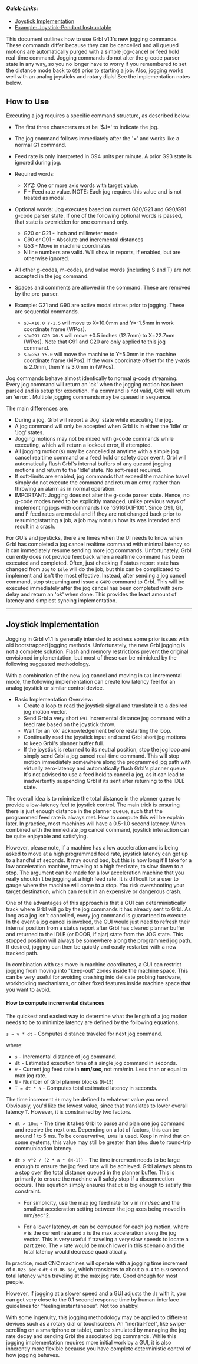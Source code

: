 #### _Quick-Links:_
* [Joystick Implementation](https://github.com/gnea/grbl/wiki/Grbl-v1.1-Jogging#joystick-implementation)
* [Example: Joystick-Pendant Instructable](http://www.instructables.com/id/GRBL-CNC-Joystick-Pendant/)

This document outlines how to use Grbl v1.1's new jogging commands. These commands differ because they can be cancelled and all queued motions are automatically purged with a simple jog-cancel or feed hold real-time command. Jogging commands do not alter the g-code parser state in any way, so you no longer have to worry if you remembered to set the distance mode back to `G90` prior to starting a job. Also, jogging works well with an analog joysticks and rotary dials! See the implementation notes below.

## How to Use
Executing a jog requires a specific command structure, as described below:

 - The first three characters must be '$J=' to indicate the jog.
 - The jog command follows immediately after the '=' and works like a normal G1 command.
 - Feed rate is only interpreted in G94 units per minute. A prior G93 state is ignored during jog.
 - Required words:
   - XYZ: One or more axis words with target value.
   - F - Feed rate value. NOTE: Each jog requires this value and is not treated as modal.
 - Optional words: Jog executes based on current G20/G21 and G90/G91 g-code parser state. If one of the following optional words is passed, that state is overridden for one command only.
   - G20 or G21 - Inch and millimeter mode
   - G90 or G91 - Absolute and incremental distances
   - G53 - Move in machine coordinates
   - N line numbers are valid. Will show in reports, if enabled, but are otherwise ignored.
 - All other g-codes, m-codes, and value words (including S and T) are not accepted in the jog command.
 - Spaces and comments are allowed in the command. These are removed by the pre-parser.

 - Example: G21 and G90 are active modal states prior to jogging. These are sequential commands.
    - `$J=X10.0 Y-1.5` will move to X=10.0mm and Y=-1.5mm in work coordinate frame (WPos).
    - `$J=G91 G20 X0.5` will move +0.5 inches (12.7mm) to X=22.7mm (WPos). Note that G91 and G20 are only applied to this jog command.
    - `$J=G53 Y5.0` will move the machine to Y=5.0mm in the machine coordinate frame (MPos). If the work coordinate offset for the y-axis is 2.0mm, then Y is 3.0mm in (WPos).

Jog commands behave almost identically to normal g-code streaming. Every jog command will
return an 'ok' when the jogging motion has been parsed and is setup for execution. If a
command is not valid, Grbl will return an 'error:'. Multiple jogging commands may be
queued in sequence.

The main differences are:  

- During a jog, Grbl will report a 'Jog' state while executing the jog.
- A jog command will only be accepted when Grbl is in either the 'Idle' or 'Jog' states.
- Jogging motions may not be mixed with g-code commands while executing, which will return a lockout error, if attempted.
- All jogging motion(s) may be cancelled at anytime with a simple jog cancel realtime command or a feed hold or safety door event. Grbl will automatically flush Grbl's internal buffers of any queued jogging motions and return to the 'Idle' state. No soft-reset required.
- If soft-limits are enabled, jog commands that exceed the machine travel simply do not execute the command and return an error, rather than throwing an alarm as in normal operation.
- IMPORTANT: Jogging does not alter the g-code parser state. Hence, no g-code modes need to be explicitly managed, unlike previous ways of implementing jogs with commands like 'G91G1X1F100'. Since G91, G1, and F feed rates are modal and if they are not changed back prior to resuming/starting a job, a job may not run how its was intended and result in a crash.

For GUIs and joysticks, there are times when the UI needs to know when Grbl has completed a jog cancel realtime command with minimal latency so it can immediately resume sending more jog commands. Unfortunately, Grbl currently does not provide feedback when a realtime command has been executed and completed. Often, just checking if status report state has changed from `Jog` to `Idle` will do the job, but this can be complicated to implement and isn't the most effective. Instead, after sending a jog cancel command, stop streaming and issue a `G4P0` command to Grbl. This will be executed immediately after the jog cancel has been completed with zero delay and return an 'ok' when done. This provides the least amount of latency and simplest syncing implementation.  

------

## Joystick Implementation

Jogging in Grbl v1.1 is generally intended to address some prior issues with old bootstrapped jogging methods. Unfortunately, the new Grbl jogging is not a complete solution. Flash and memory restrictions prevent the original envisioned implementation, but most of these can be mimicked by the following suggested methodology. 

With a combination of the new jog cancel and moving in `G91` incremental mode, the following implementation can create low latency feel for an analog joystick or similar control device.

- Basic Implementation Overview: 
  - Create a loop to read the joystick signal and translate it to a desired jog motion vector.
  - Send Grbl a very short `G91` incremental distance jog command with a feed rate based on the joystick throw.
  - Wait for an 'ok' acknowledgement before restarting the loop.
  - Continually read the joystick input and send Grbl short jog motions to keep Grbl's planner buffer full.
  - If the joystick is returned to its neutral position, stop the jog loop and simply send Grbl a jog cancel real-time command. This will stop motion immediately somewhere along the programmed jog path with virtually zero-latency and automatically flush Grbl's planner queue. It's not advised to use a feed hold to cancel a jog, as it can lead to inadvertently suspending Grbl if its sent after returning to the IDLE state.


The overall idea is to minimize the total distance in the planner queue to provide a low-latency feel to joystick control. The main trick is ensuring there is just enough distance in the planner queue, such that the programmed feed rate is always met. How to compute this will be explain later. In practice, most machines will have a 0.5-1.0 second latency. When combined with the immediate jog cancel command, joystick interaction can be quite enjoyable and satisfying.

However, please note, if a machine has a low acceleration and is being asked to move at a high programmed feed rate, joystick latency can get up to a handful of seconds. It may sound bad, but this is how long it'll take for a low acceleration machine, traveling at a high feed rate, to slow down to a stop. The argument can be made for a low acceleration machine that you really shouldn't be jogging at a high feed rate. It is difficult for a user to gauge where the machine will come to a stop. You risk overshooting your target destination, which can result in an expensive or dangerous crash. 

One of the advantages of this approach is that a GUI can deterministically track where Grbl will go by the jog commands it has already sent to Grbl. As long as a jog isn't cancelled, every jog command is guaranteed to execute. In the event a jog cancel is invoked, the GUI would just need to refresh their internal position from a status report after Grbl has cleared planner buffer and returned to the IDLE (or DOOR, if ajar) state from the JOG state. This stopped position will always be somewhere along the programmed jog path. If desired, jogging can then be quickly and easily restarted with a new tracked path.

In combination with `G53` move in machine coordinates, a GUI can restrict jogging from moving into "keep-out" zones inside the machine space. This can be very useful for avoiding crashing into delicate probing hardware, workholding mechanisms, or other fixed features inside machine space that you want to avoid.

#### How to compute incremental distances

The quickest and easiest way to determine what the length of a jog motion needs to be to minimize latency are defined by the following equations.

`s = v * dt` - Computes distance traveled for next jog command.

where:  

- `s` - Incremental distance of jog command.
- `dt` - Estimated execution time of a single jog command in seconds.  
- `v` - Current jog feed rate in **mm/sec**, not mm/min. Less than or equal to max jog rate.
- `N` - Number of Grbl planner blocks (`N=15`)
- `T = dt * N` - Computes total estimated latency in seconds.
 
The time increment `dt` may be defined to whatever value you need. Obviously, you'd like the lowest value, since that translates to lower overall latency `T`. However, it is constrained by two factors.

- `dt > 10ms` - The time it takes Grbl to parse and plan one jog command and receive the next one. Depending on a lot of factors, this can be around 1 to 5 ms. To be conservative, `10ms` is used. Keep in mind that on some systems, this value may still be greater than `10ms` due to round-trip communication latency.

- `dt > v^2 / (2 * a * (N-1))` - The time increment needs to be large enough to ensure the jog feed rate will be achieved. Grbl always plans to a stop over the total distance queued in the planner buffer. This is primarily to ensure the machine will safely stop if a disconnection occurs. This equation simply ensures that `dt` is big enough to satisfy this constraint. 

	- For simplicity, use the max jog feed rate for `v` in mm/sec and the smallest acceleration setting between the jog axes being moved in mm/sec^2.

	- For a lower latency, `dt` can be computed for each jog motion, where `v` is the current rate and `a` is the max acceleration along the jog vector. This is very useful if traveling a very slow speeds to locate a part zero. The `v` rate would be much lower in this scenario and the total latency would decrease quadratically.

In practice, most CNC machines will operate with a jogging time increment of `0.025 sec` < `dt` < `0.06 sec`, which translates to about a `0.4` to `0.9` second total latency when traveling at the max jog rate. Good enough for most people. 

However, if jogging at a slower speed and a GUI adjusts the `dt` with it, you can get very close to the 0.1 second response time by human-interface guidelines for "feeling instantaneous". Not too shabby!

With some ingenuity, this jogging methodology may be applied to different devices such as a rotary dial or touchscreen. An "inertial-feel", like swipe-scrolling on a smartphone or tablet, can be simulated by managing the jog rate decay and sending Grbl the associated jog commands. While this jogging implementation requires more initial work by a GUI, it is also inherently more flexible because you have complete deterministic control of how jogging behaves.